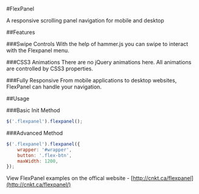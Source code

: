 #FlexPanel

A responsive scrolling panel navigation for mobile and desktop

##Features

###Swipe Controls
With the help of hammer.js you can swipe to interact with the Flexpanel menu.


###CSS3 Animations
There are no jQuery animations here. All animations are controlled by CSS3 properties.

###Fully Responsive
From mobile applications to desktop websites, FlexPanel can handle your navigation.

##Usage

###Basic Init Method
```javascript
$('.flexpanel').flexpanel();
```

###Advanced Method
```javascript
$('.flexpanel').flexpanel({
    wrapper: '#wrapper',
    button: '.flex-btn',
	maxWidth: 1200,    
});
```


View FlexPanel examples on the offical website - [http://cnkt.ca/flexpanel](http://cnkt.ca/flexpanel/)

